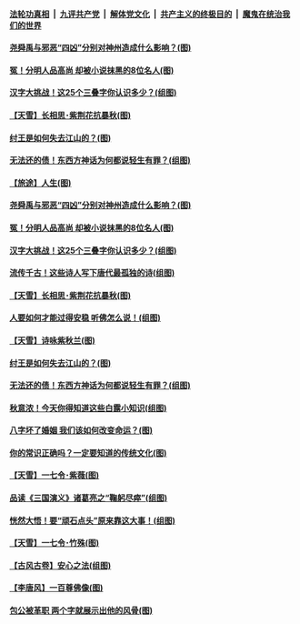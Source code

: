 ####  [法轮功真相](../../../../basic/blob/master/README.md?t=09100100) &nbsp;|&nbsp; [九评共产党](../../../../9ping.md/blob/master/README.md?t=09100100) &nbsp;|&nbsp; [解体党文化](../../../../jtdwh.md/blob/master/README.md?t=09100100)  &nbsp;|&nbsp; [共产主义的终极目的](../../../../gczydzjmd.md/blob/master/README.md?t=09100100) &nbsp;|&nbsp; [魔鬼在统治我们的世界](../../../../mgztzwmdsj.md/blob/master/README.md?t=09100100) 

#### [尧舜禹与邪恶“四凶”分别对神州造成什么影响？(图)](../pages/p7/906501.md?t=09100100) 

#### [冤！分明人品高尚 却被小说抹黑的8位名人(图)](../pages/p7/906778.md?t=09100100) 

#### [汉字大挑战！这25个三叠字你认识多少？(组图)](../pages/p7/906531.md?t=09100100) 

#### [【天雪】长相思･紫荆花抗暴秋(图)](../pages/p7/906665.md?t=09100100) 

#### [纣王是如何失去江山的？(图)](../pages/p7/895141.md?t=09100100) 

#### [无法还的债！东西方神话为何都说轻生有罪？(组图)](../pages/p7/906440.md?t=09100100) 

#### [【旅途】人生(图)](../pages/p7/906815.md?t=09100100) 

#### [尧舜禹与邪恶“四凶”分别对神州造成什么影响？(图)](../pages/p7/906501.md?t=09100100) 

#### [冤！分明人品高尚 却被小说抹黑的8位名人(图)](../pages/p7/906778.md?t=09100100) 

#### [汉字大挑战！这25个三叠字你认识多少？(组图)](../pages/p7/906531.md?t=09100100) 

#### [流传千古！这些诗人写下唐代最孤独的诗(组图)](../pages/p7/906393.md?t=09100100) 

#### [【天雪】长相思･紫荆花抗暴秋(图)](../pages/p7/906665.md?t=09100100) 

#### [人要如何才能过得安稳 听佛怎么说！(组图)](../pages/p7/906168.md?t=09100100) 

#### [【天雪】诗咏紫秋兰(图)](../pages/p7/906436.md?t=09100100) 

#### [纣王是如何失去江山的？(图)](../pages/p7/895141.md?t=09100100) 

#### [无法还的债！东西方神话为何都说轻生有罪？(组图)](../pages/p7/906440.md?t=09100100) 

#### [秋意浓！今天你得知道这些白露小知识(组图)](../pages/p7/906550.md?t=09100100) 

#### [八字坏了婚姻 我们该如何改变命运？(图)](../pages/p7/906449.md?t=09100100) 

#### [你的常识正确吗？一定要知道的传统文化(图)](../pages/p7/905576.md?t=09100100) 

#### [【天雪】一七令･紫薇(图)](../pages/p7/906226.md?t=09100100) 

#### [品读《三国演义》诸葛亮之“鞠躬尽瘁”(组图)](../pages/p7/906037.md?t=09100100) 

#### [恍然大悟！要“顽石点头”原来靠这大事！(组图)](../pages/p7/906162.md?t=09100100) 

#### [【天雪】一七令･竹殊(图)](../pages/p7/905999.md?t=09100100) 

#### [【古风古卷】安心之法(组图)](../pages/p7/906305.md?t=09100100) 

#### [【李唐风】一百尊佛像(图)](../pages/p7/906372.md?t=09100100) 

#### [包公被革职 两个字就展示出他的风骨(图)](../pages/p7/906281.md?t=09100100) 

